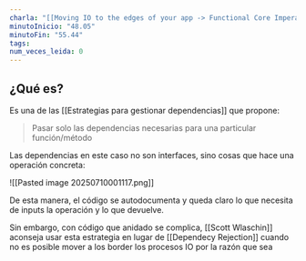 ```yaml
---
charla: "[[Moving IO to the edges of your app -> Functional Core Imperative Shell]]"
minutoInicio: "48.05"
minutoFin: "55.44"
tags: 
num_veces_leida: 0
---
```

## ¿Qué es?
Es una de las [[Estrategias para gestionar dependencias]] que propone:

> Pasar solo las dependencias necesarias para una particular función/método

Las dependencias en este caso no son interfaces, sino cosas que hace una operación concreta:

![[Pasted image 20250710001117.png]]

De esta manera, el código se autodocumenta y queda claro lo que necesita de inputs la operación y lo que devuelve.

Sin embargo, con código que anidado se complica, [[Scott Wlaschin]] aconseja usar esta estrategia en lugar de [[Dependecy Rejection]] cuando no es posible mover a los border los procesos IO por la razón que sea